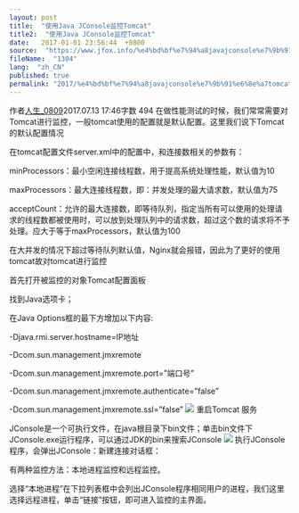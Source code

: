 ```yaml
---
layout: post
title:  "使用Java JConsole监控Tomcat"
title2:  "使用Java JConsole监控Tomcat"
date:   2017-01-01 23:56:44  +0800
source:  "https://www.jfox.info/%e4%bd%bf%e7%94%a8javajconsole%e7%9b%91%e6%8e%a7tomcat.html"
fileName:  "1304"
lang:  "zh_CN"
published: true
permalink: "2017/%e4%bd%bf%e7%94%a8javajconsole%e7%9b%91%e6%8e%a7tomcat.html"
---
```


作者[人生_0809](/u/9da7a52eeea3)2017.07.13 17:46字数 494
在做性能测试的时候，我们常常需要对Tomcat进行监控，一般tomcat使用的配置就是默认配置。这里我们说下Tomcat的默认配置情况

在tomcat配置文件server.xml中的配置中，和连接数相关的参数有：

minProcessors：最小空闲连接线程数，用于提高系统处理性能，默认值为10

maxProcessors：最大连接线程数，即：并发处理的最大请求数，默认值为75

acceptCount：允许的最大连接数，即等待队列，指定当所有可以使用的处理请求的线程数都被使用时，可以放到处理队列中的请求数，超过这个数的请求将不予处理。应大于等于maxProcessors，默认值为100

在大并发的情况下超过等待队列默认值，Nginx就会报错，因此为了更好的使用tomcat故对tomcat进行监控

首先打开被监控的对象Tomcat配置面板

找到Java选项卡；

在Java Options框的最下方增加以下内容:

-Djava.rmi.server.hostname=IP地址

-Dcom.sun.management.jmxremote

-Dcom.sun.management.jmxremote.port=”端口号”

-Dcom.sun.management.jmxremote.authenticate=”false”

-Dcom.sun.management.jmxremote.ssl=”false”
![](5ed62a3.png)
重启Tomcat 服务

JConsole是一个可执行文件，在java根目录下bin文件；单击bin文件下JConsole.exe运行程序，可以通过JDK的bin来搜索JConsole
![](e68b2e9.png)
执行JConsole程序，会弹出JConsole：新建连接对话框：

有两种监控方法：本地进程监控和远程监控。

选择“本地进程”在下拉列表框中会列出JConsole程序相同用户的进程，我们这里选择远程进程，单击“链接”按钮，即可进入监控的主界面。
